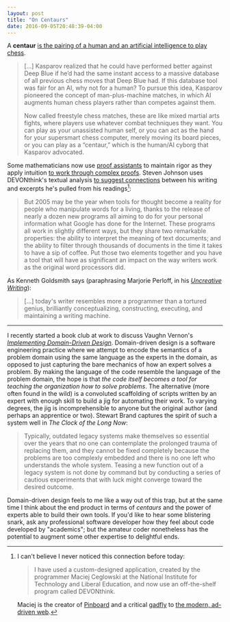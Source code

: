 ```yaml
---
layout: post
title: "On Centaurs"
date: 2016-09-05T20:48:39-04:00
---
```


A **centaur** [is the pairing of a human and an artificial intelligence to play chess](http://www.wired.com/2014/10/future-of-artificial-intelligence/ "The Three Breakthroughs That Have Finally Unleashed AI On the World").

> [...] Kasparov realized that he could have performed better against Deep Blue if he’d had the same instant access to a massive database of all previous chess moves that Deep Blue had. If this database tool was fair for an AI, why not for a human? To pursue this idea, Kasparov pioneered the concept of man-plus-machine matches, in which AI augments human chess players rather than competes against them.
>
> Now called freestyle chess matches, these are like mixed martial arts fights, where players use whatever combat techniques they want. You can play as your unassisted human self, or you can act as the hand for your supersmart chess computer, merely moving its board pieces, or you can play as a “centaur,” which is the human/AI cyborg that Kasparov advocated.

Some mathematicians now use [proof assistants](https://en.wikipedia.org/wiki/Proof_assistant "Wikipedia: Proof assistant") to maintain rigor as they apply intuition [to work through complex proofs](http://nautil.us/issue/24/error/in-mathematics-mistakes-arent-what-they-used-to-be "In Mathematics, Mistakes Aren’t What They Used To Be"). Steven Johnson uses DEVONthink's textual analysis [to suggest connections](http://www.nytimes.com/2005/01/30/books/review/tool-for-thought.html) between his writing and excerpts he's pulled from his readings[^1]:

> But 2005 may be the year when tools for thought become a reality for people who manipulate words for a living, thanks to the release of nearly a dozen new programs all aiming to do for your personal information what Google has done for the Internet. These programs all work in slightly different ways, but they share two remarkable properties: the ability to interpret the meaning of text documents; and the ability to filter through thousands of documents in the time it takes to have a sip of coffee. Put those two elements together and you have a tool that will have as significant an impact on the way writers work as the original word processors did.

As Kenneth Goldsmith says (paraphrasing Marjorie Perloff, in his [_Uncreative Writing_](https://www.amazon.com/Uncreative-Writing-Managing-Language-Digital/dp/0231149913)):

> [...] today's writer resembles more a programmer than a tortured genius, brilliantly conceptualizing, constructing, executing, and maintaining a writing machine.

----

I recently started a book club at work to discuss Vaughn Vernon's [_Implementing Domain-Driven Design_](https://www.amazon.com/Implementing-Domain-Driven-Design-Vaughn-Vernon/dp/0321834577). Domain-driven design is a software engineering practice where we attempt to encode the semantics of a problem domain using the same language as the experts in the domain, as opposed to just capturing the bare mechanics of how an expert solves a problem. By making the language of the code resemble the language of the problem domain, the hope is that _the code itself becomes a tool for teaching the organization how to solve problems_. The alternative (more often found in the wild) is a convoluted scaffolding of scripts written by an expert with enough skill to build a jig for automating their work. To varying degrees, the jig is incomprehensible to anyone but the original author (and perhaps an apprentice or two). Stewart Brand captures the spirit of such a system well in _The Clock of the Long Now_:

> Typically, outdated legacy systems make themselves so essential over the years that no one can contemplate the prolonged trauma of replacing them, and they cannot be fixed completely because the problems are too complexly embedded and there is no one left who understands the whole system. Teasing a new function out of a legacy system is not done by command but by conducting a series of cautious experiments that with luck might converge toward the desired outcome.

Domain-driven design feels to me like a way out of this trap, but at the same time I think about the end product in terms of _centaurs_ and the power of experts able to build their own tools. If you'd like to hear some blistering snark, ask any professional software developer how they feel about code developed by "academics"; but the amateur coder nonetheless has the potential to augment some other expertise to delightful ends.

[^1]:
    I can't believe I never noticed this connection before today:

    > I have used a custom-designed application, created by the programmer Maciej Ceglowski at the National Institute for Technology and Liberal Education, and now use an off-the-shelf program called DEVONthink.

    Maciej is the creator of [Pinboard](https://pinboard.in/u:dehowell) and a critical [gadfly](https://en.wikipedia.org/wiki/Social_gadfly "Social gadfly") to [the modern, ad-driven web](http://idlewords.com/talks/ "Talks by Maciej Ceglowski").
